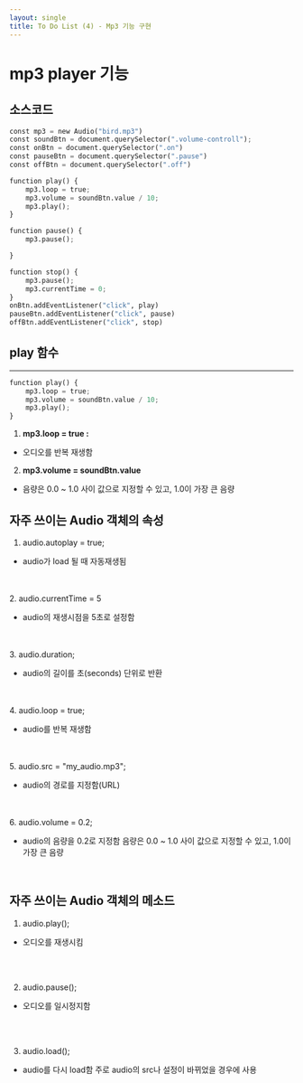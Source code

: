 ```yaml
---
layout: single
title: To Do List (4) - Mp3 기능 구현 
---
```

# mp3 player 기능 

## 소스코드 


```python
const mp3 = new Audio("bird.mp3")
const soundBtn = document.querySelector(".volume-controll");
const onBtn = document.querySelector(".on")
const pauseBtn = document.querySelector(".pause")
const offBtn = document.querySelector(".off")

function play() {
    mp3.loop = true;
    mp3.volume = soundBtn.value / 10;
    mp3.play();
}

function pause() {
    mp3.pause();

}

function stop() {
    mp3.pause();
    mp3.currentTime = 0;
}
onBtn.addEventListener("click", play)
pauseBtn.addEventListener("click", pause)
offBtn.addEventListener("click", stop)
```

## play 함수 
* * *

```python
function play() {
    mp3.loop = true;
    mp3.volume = soundBtn.value / 10;
    mp3.play();
}
```

1. **mp3.loop = true :**   
+  오디오를 반복 재생함 
 
2. **mp3.volume = soundBtn.value**   
+   음량은 0.0 ~ 1.0 사이 값으로 지정할 수 있고, 1.0이 가장 큰 음량


## 자주 쓰이는 Audio 객체의 속성

1. audio.autoplay = true;

+ audio가 load 될 때 자동재생됨
<br>
<br>
2. audio.currentTime = 5

+ audio의 재생시점을 5초로 설정함
<br>
<br>
3. audio.duration;

+  audio의 길이를 초(seconds) 단위로 반환
<br>
<br>
4. audio.loop = true;

+  audio를 반복 재생함
<br>
<br>
5. audio.src = "my_audio.mp3";

+  audio의 경로를 지정함(URL)
<br>
<br>
6. audio.volume = 0.2;

+  audio의 음량을 0.2로 지정함
   음량은 0.0 ~ 1.0 사이 값으로 지정할 수 있고, 1.0이 가장 큰 음량

<br>

## 자주 쓰이는 Audio 객체의 메소드

1. audio.play();
+  오디오를 재생시킴 
<br>
<br>

2. audio.pause();
+  오디오를 일시정지함 
<br>
<br>

3. audio.load();
+  audio를 다시 load함
   주로 audio의 src나 설정이 바뀌었을 경우에 사용

